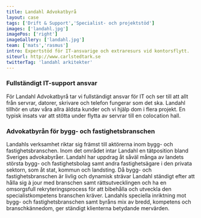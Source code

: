 ```yaml
---
title: Landahl Advokatbyrå
layout: case
tags: ['Drift & Support','Specialist- och projektstöd']
images: ['landahl.jpg']
imagePos: ['right']
imageGallery: ['landahl.jpg']
team: ['mats','rasmus']
intro: Expertstöd för IT-ansvarige och extraresurs vid kontorsflytt.
siteurl: http://www.carlstedtark.se
twitterTag: 'landahl arkitekter'
---
```


### Fullständigt IT-support ansvar
För Landahl Advokatbyrå tar vi fullständigt ansvar för IT och ser till att allt från servrar, datorer, skrivare och telefon fungerar som det ska. Landahl tillhör en utav våra allra äldsta kunder och vi hjälp dom i flera projekt. En typisk insats var att stötta under flytta av servrar till en colocation hall.

### Advokatbyrån för bygg- och fastighetsbranschen
Landahls verksamhet riktar sig främst till aktörerna inom bygg- och fastighetsbranschen. Inom det området intar Landahl en tätposition bland Sveriges advokabyråer. Landahl har uppdrag åt såväl många av landets största bygg- och fastighetsbolag samt andra fastighetsägare i den privata sektorn, som åt stat, kommun och landsting.  Då bygg- och fastighetsbranschen är livlig och dynamisk strävar Landahl ständigt efter att hålla sig à jour med branschen samt rättsutvecklingen och ha en omsorgsfull rekryteringsprocess för att bibehålla och utveckla den specialistkompetens branschen kräver. Landahls speciella inriktning mot bygg- och fastighetsbranschen samt byråns mix av bredd, kompetens och branschkännedom, ger ständigt klienterna betydande mervärden.